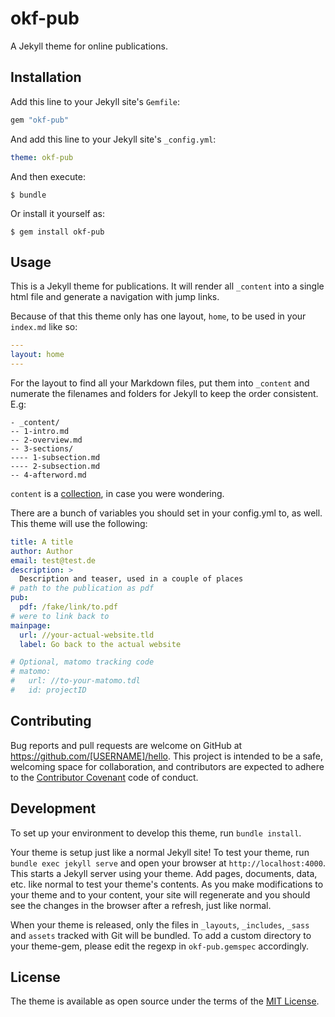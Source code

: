 # okf-pub

A Jekyll theme for online publications.

## Installation

Add this line to your Jekyll site's `Gemfile`:

```ruby
gem "okf-pub"
```

And add this line to your Jekyll site's `_config.yml`:

```yaml
theme: okf-pub
```

And then execute:

    $ bundle

Or install it yourself as:

    $ gem install okf-pub

## Usage

This is a Jekyll theme for publications. It will render all `_content` into a single html file and generate a navigation with jump links.

Because of that this theme only has one layout, `home`, to be used in your `index.md` like so:

``` yaml
---
layout: home
---
```

For the layout to find all your Markdown files, put them into `_content` and numerate the filenames and folders for Jekyll to keep the order consistent. E.g:

```
- _content/
-- 1-intro.md
-- 2-overview.md
-- 3-sections/
---- 1-subsection.md
---- 2-subsection.md
-- 4-afterword.md
```

`content` is a [collection](https://jekyllrb.com/docs/collections/), in case you were wondering.

There are a bunch of variables you should set in your config.yml to, as well.
This theme will use the following:

``` yaml
title: A title
author: Author
email: test@test.de
description: >
  Description and teaser, used in a couple of places
# path to the publication as pdf
pub:
  pdf: /fake/link/to.pdf
# were to link back to
mainpage:
  url: //your-actual-website.tld
  label: Go back to the actual website

# Optional, matomo tracking code
# matomo:
#   url: //to-your-matomo.tdl
#   id: projectID

```

## Contributing

Bug reports and pull requests are welcome on GitHub at https://github.com/[USERNAME]/hello. This project is intended to be a safe, welcoming space for collaboration, and contributors are expected to adhere to the [Contributor Covenant](http://contributor-covenant.org) code of conduct.

## Development

To set up your environment to develop this theme, run `bundle install`.

Your theme is setup just like a normal Jekyll site! To test your theme, run `bundle exec jekyll serve` and open your browser at `http://localhost:4000`. This starts a Jekyll server using your theme. Add pages, documents, data, etc. like normal to test your theme's contents. As you make modifications to your theme and to your content, your site will regenerate and you should see the changes in the browser after a refresh, just like normal.

When your theme is released, only the files in `_layouts`, `_includes`, `_sass` and `assets` tracked with Git will be bundled.
To add a custom directory to your theme-gem, please edit the regexp in `okf-pub.gemspec` accordingly.

## License

The theme is available as open source under the terms of the [MIT License](https://opensource.org/licenses/MIT).
